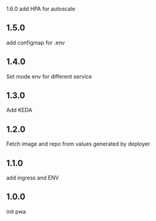 1.6.0
add HPA for autoscale

## 1.5.0
add configmap for .env

## 1.4.0
Set mode env for different service

## 1.3.0
Add KEDA

## 1.2.0
Fetch image and repo from values generated by deployer

## 1.1.0
add ingress and ENV

## 1.0.0
init pwa